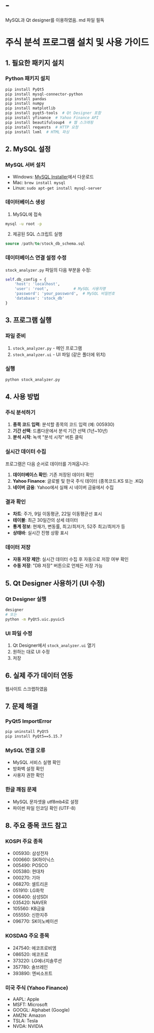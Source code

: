 # -
MySQL과 Qt designer를 이용하였음. md 파일 필독
#
# 주식 분석 프로그램 설치 및 사용 가이드

## 1. 필요한 패키지 설치

### Python 패키지 설치
```bash
pip install PyQt5
pip install mysql-connector-python
pip install pandas
pip install numpy
pip install matplotlib
pip install pyqt5-tools  # Qt Designer 포함
pip install yfinance  # Yahoo Finance API
pip install beautifulsoup4  # 웹 스크래핑
pip install requests  # HTTP 요청
pip install lxml  # HTML 파싱
```

## 2. MySQL 설정

### MySQL 서버 설치
- Windows: [MySQL Installer](https://dev.mysql.com/downloads/installer/)에서 다운로드
- Mac: `brew install mysql`
- Linux: `sudo apt-get install mysql-server`

### 데이터베이스 생성
1. MySQL에 접속
```bash
mysql -u root -p
```

2. 제공된 SQL 스크립트 실행
```sql
source /path/to/stock_db_schema.sql
```

### 데이터베이스 연결 설정 수정
`stock_analyzer.py` 파일의 다음 부분을 수정:
```python
self.db_config = {
    'host': 'localhost',
    'user': 'root',           # MySQL 사용자명
    'password': 'your_password',  # MySQL 비밀번호
    'database': 'stock_db'
}
```

## 3. 프로그램 실행

### 파일 준비
1. `stock_analyzer.py` - 메인 프로그램
2. `stock_analyzer.ui` - UI 파일 (같은 폴더에 위치)

### 실행
```bash
python stock_analyzer.py
```

## 4. 사용 방법

### 주식 분석하기
1. **종목 코드 입력**: 분석할 종목의 코드 입력 (예: 005930)
2. **기간 선택**: 드롭다운에서 분석 기간 선택 (1년~10년)
3. **분석 시작**: 녹색 "분석 시작" 버튼 클릭

### 실시간 데이터 수집
프로그램은 다음 순서로 데이터를 가져옵니다:
1. **데이터베이스 확인**: 기존 저장된 데이터 확인
2. **Yahoo Finance**: 글로벌 및 한국 주식 데이터 (종목코드.KS 또는 .KQ)
3. **네이버 금융**: Yahoo에서 실패 시 네이버 금융에서 수집

### 결과 확인
- **차트**: 주가, 9일 이동평균, 22일 이동평균선 표시
- **테이블**: 최근 30일간의 상세 데이터
- **통계 정보**: 현재가, 변동률, 최고/최저가, 52주 최고/최저가 등
- **상태바**: 실시간 진행 상황 표시

### 데이터 저장
- **자동 저장 제안**: 실시간 데이터 수집 후 자동으로 저장 여부 확인
- **수동 저장**: "DB 저장" 버튼으로 언제든 저장 가능

## 5. Qt Designer 사용하기 (UI 수정)

### Qt Designer 실행
```bash
designer
# 또는
python -m PyQt5.uic.pyuic5
```

### UI 파일 수정
1. Qt Designer에서 `stock_analyzer.ui` 열기
2. 원하는 대로 UI 수정
3. 저장

## 6. 실제 주가 데이터 연동

웹사이트 스크랩하였음


## 7. 문제 해결

### PyQt5 ImportError
```bash
pip uninstall PyQt5
pip install PyQt5==5.15.7
```

### MySQL 연결 오류
- MySQL 서비스 실행 확인
- 방화벽 설정 확인
- 사용자 권한 확인

### 한글 깨짐 문제
- MySQL 문자셋을 utf8mb4로 설정
- 파이썬 파일 인코딩 확인 (UTF-8)

## 8. 주요 종목 코드 참고

### KOSPI 주요 종목
- 005930: 삼성전자
- 000660: SK하이닉스
- 005490: POSCO
- 005380: 현대차
- 000270: 기아
- 068270: 셀트리온
- 051910: LG화학
- 006400: 삼성SDI
- 035420: NAVER
- 105560: KB금융
- 055550: 신한지주
- 096770: SK이노베이션

### KOSDAQ 주요 종목
- 247540: 에코프로비엠
- 086520: 에코프로
- 373220: LG에너지솔루션
- 357780: 솔브레인
- 393890: 엔씨소프트

### 미국 주식 (Yahoo Finance)
- AAPL: Apple
- MSFT: Microsoft
- GOOGL: Alphabet (Google)
- AMZN: Amazon
- TSLA: Tesla
- NVDA: NVIDIA

